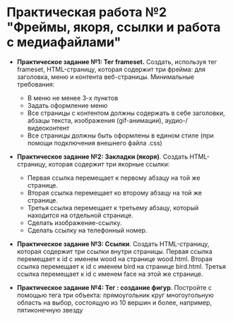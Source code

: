 # Практическая работа №2 "Фреймы, якоря, ссылки и работа с медиафайлами"

+ **Практическое задание №1: Тег frameset.** 
    Создать, используя тег frameset, HTML-страницу, которая содержит три фрейма: для заголовка, меню и контента веб-страницы. 
Минимальные требования:
    + В меню не менее 3-х пунктов
    + Задать оформление меню 
    + Все страницы с контентом должны содержать в себе заголовки, абзацы текста, изображения (gif-анимации), аудио-/видеоконтент
    + Все страницы должны быть оформлены в едином стиле (при помощи подключения внешнего файла .css)

+ **Практическое задание №2: Закладки (якоря)**. 
Создать HTML-страницу, которая содержит три якорные ссылки:
    + Первая ссылка перемещает к первому абзацу на той же странице.
    + Вторая ссылка перемещает ко второму абзацу на той же странице.
    + Третья ссылка перемещает к третьему абзацу, который находится на отдельной странице.
    + Сделать изображение-ссылку.
    + Сделать ссылку на телефонный номер.

+ **Практическое задание №3: Ссылки**. 
    Создать HTML-страницу, которая содержит три ссылки внутри страницы.
        Первая ссылка перемещает к id с именем wood на странице wood.html.
        Вторая ссылка перемещает к id с именем bird на странице bird.html.
        Третья ссылка перемещает к id с именем face на этой же странице.
  
+ **Практическое задание №4: Тег <area>: создание фигур**. 
  Постройте с помощью тега <area> три объекта:
    прямоугольник
    круг
    многоугольную область на выбор, состоящую из 10 вершин и более, например, пятиконечную звезду
    
    

